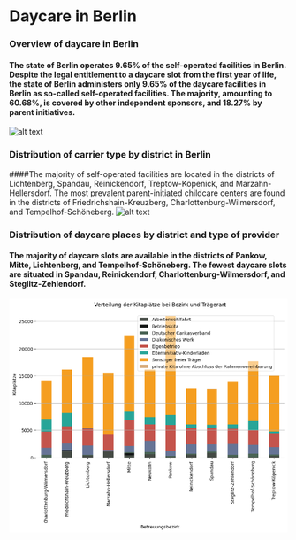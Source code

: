 # Daycare in Berlin

### Overview of daycare in Berlin
#### The state of Berlin operates 9.65% of the self-operated facilities in Berlin. Despite the legal entitlement to a daycare slot from the first year of life, the state of Berlin administers only 9.65% of the daycare facilities in Berlin as so-called self-operated facilities. The majority, amounting to 60.68%, is covered by other independent sponsors, and 18.27% by parent initiatives.
![alt text](https://github.com/JeanneDuPre/daycare_in_berlin/blob/main/images/pie_chart_tr%C3%A4gerarten.png)
### Distribution of carrier type by district in Berlin
####The majority of self-operated facilities are located in the districts of Lichtenberg, Spandau, Reinickendorf, Treptow-Köpenick, and Marzahn-Hellersdorf. The most prevalent parent-initiated childcare centers are found in the districts of Friedrichshain-Kreuzberg, Charlottenburg-Wilmersdorf, and Tempelhof-Schöneberg.
![alt text](https://github.com/JeanneDuPre/daycare_in_berlin/blob/main/images/stacked_bar_plot_Tr%C3%A4ger_Bezirk.png)
### Distribution of daycare places by district and type of provider
#### The majority of daycare slots are available in the districts of Pankow, Mitte, Lichtenberg, and Tempelhof-Schöneberg. The fewest daycare slots are situated in Spandau, Reinickendorf, Charlottenburg-Wilmersdorf, and Steglitz-Zehlendorf.
![alt text](https://github.com/JeanneDuPre/daycare_in_berlin/blob/main/images/stacked_bar_plot_Tr%C3%A4ger_Pl%C3%A4tze.png)
